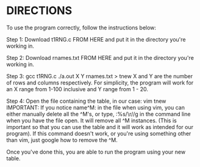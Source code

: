 # DIRECTIONS

To use the program correctly, follow the instructions below:

Step 1: 
Download t1RNG.c FROM HERE and put it in the directory you're working in.

Step 2:
Download rnames.txt FROM HERE and put it in the directory you're working in.

Step 3:
gcc t1RNG.c
./a.out X Y rnames.txt > tnew
X and Y are the number of rows and columns respectively. For simplicity, the program will work for an X range from 1-100 inclusive and Y range from 1 - 20.

Step 4:
Open the file containing the table, in our case:
vim tnew
IMPORTANT:
If you notice name^M: in the file when using vim, you can either manually delete all the ^M's, or type,
:%s/\r//g
in the command line when you have the file open. It will remove all ^M instances. (This is important so that you can use the table and it will work as intended for our program). If this command doesn't work, or you're using something other than vim, just google how to remove the ^M.

Once you've done this, you are able to run the program using your new table.
